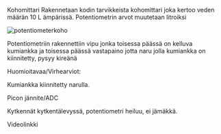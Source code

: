 Kohomittari
  Rakennetaan kodin tarvikkeista kohomittari joka kertoo veden määrän 10 L ämpärissä.​
  Potentiometrin arvot muutetaan litroiksi 

![potentiometerkoho](https://github.com/user-attachments/assets/6647c384-5240-4866-985d-0af7fd529971)

Potentiometriin rakennettiin vipu jonka toisessa päässä on kelluva kumiankka ja toisessa päässä vastapaino jotta naru jolla kumiankka on kiinnitetty, pysyy kireänä

Huomioitavaa/Virhearviot:​

  Kumiankka kiinnitetty narulla.​

  Picon jännite/ADC​

  Kytkennät kytkentälevyssä, potentiometri heiluu, ei jämäkkä.

Videolinkki
